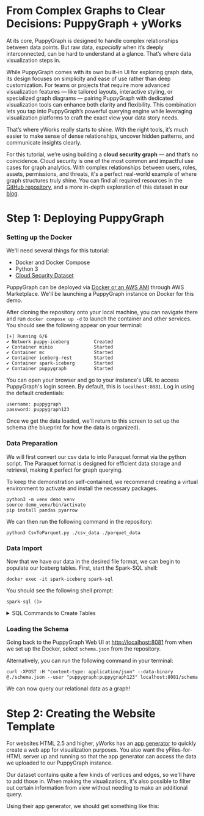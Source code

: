 # From Complex Graphs to Clear Decisions: PuppyGraph + yWorks
At its core, PuppyGraph is designed to handle complex relationships between data points. But raw data, *especially* when it’s deeply interconnected, can be hard to understand at a glance. That’s where data visualization steps in.

While PuppyGraph comes with its own built-in UI for exploring graph data, its design focuses on simplicity and ease of use rather than deep customization. For teams or projects that require more advanced visualization features — like tailored layouts, interactive styling, or specialized graph diagrams — pairing PuppyGraph with dedicated visualization tools can enhance both clarity and flexibility. This combination lets you tap into PuppyGraph’s powerful querying engine while leveraging visualization platforms to craft the exact view your data story needs.

That’s where yWorks really starts to shine. With the right tools, it’s much easier to make sense of dense relationships, uncover hidden patterns, and communicate insights clearly. 

For this tutorial, we’re using building a **cloud security graph** — and that’s no coincidence. Cloud security is one of the most common and impactful use cases for graph analytics. With complex relationships between users, roles, assets, permissions, and threats, it's a perfect real-world example of where graph structures truly shine. You can find all required resources in the [GitHub repository](https://github.com/puppygraph/puppygraph-getting-started/tree/main/use-case-demos/cloud-security-graph-demo), and a more in-depth exploration of this dataset in our [blog](https://www.puppygraph.com/blog/wiz-security-graph).


# Step 1: Deploying PuppyGraph

### Setting up the Docker
We'll need several things for this tutorial:
- Docker and Docker Compose
- Python 3
- [Cloud Security Dataset](https://github.com/puppygraph/puppygraph-getting-started/tree/main/use-case-demos/cloud-security-graph-demo)

PuppyGraph can be deployed via [Docker or an AWS AMI](https://docs.puppygraph.com/getting-started/) through AWS Marketplace. We'll be launching a PuppyGraph instance on Docker for this demo.

After cloning the repository onto your local machine, you can navigate there and run `docker compose up -d` to launch the container and other services. You should see the following appear on your terminal:
```
[+] Running 6/6
✔ Network puppy-iceberg         Created
✔ Container minio               Started
✔ Container mc                  Started
✔ Container iceberg-rest        Started
✔ Container spark-iceberg       Started
✔ Container puppygraph          Started
```

You can open your browser and go to your instance's URL to access PuppyGraph's login screen. By default, this is `localhost:8081`. Log in using the default credentials:
```
username: puppygraph
password: puppygraph123
```

Once we get the data loaded, we'll return to this screen to set up the schema (the blueprint for how the data is organized).

### Data Preparation
We will first convert our csv data to into Paraquet format via the python script. The Paraquet format is designed for efficient data storage and retrieval, making it perfect for graph querying.

To keep the demonstration self-contained, we recommend creating a virtual environment to activate and install the necessary packages.
```
python3 -m venv demo_venv
source demo_venv/bin/activate
pip install pandas pyarrow
```

We can then run the following command in the repository:
```
python3 CsvToParquet.py ./csv_data ./parquet_data
```

### Data Import
Now that we have our data in the desired file format, we can begin to populate our Iceberg tables. First, start the Spark-SQL shell:
```
docker exec -it spark-iceberg spark-sql
```

You should see the following shell prompt:
```
spark-sql ()>
```

<details>
<summary>SQL Commands to Create Tables</summary>

```CREATE DATABASE security_graph;

CREATE EXTERNAL TABLE security_graph.Users (
  user_id               BIGINT,
  username              STRING,
  email                 STRING,
  phone                 STRING,
  created_at            TIMESTAMP,
  last_login            TIMESTAMP,
  account_status        STRING,
  authentication_method STRING,
  failed_login_attempts INT
) USING iceberg;

CREATE EXTERNAL TABLE security_graph.InternetGateways (
  internet_gateway_id   BIGINT,
  name                  STRING,
  region                STRING,
  status                STRING
) USING iceberg;

CREATE EXTERNAL TABLE security_graph.UserInternetGatewayAccess (
  user_id               BIGINT,
  internet_gateway_id   BIGINT,
  access_level          STRING,
  granted_at            TIMESTAMP,
  expires_at            TIMESTAMP,
  last_accessed_at      TIMESTAMP
) USING iceberg;

CREATE EXTERNAL TABLE security_graph.UserInternetGatewayAccessLog (
  log_id                BIGINT,
  user_id               BIGINT,
  internet_gateway_id   BIGINT,
  access_time           TIMESTAMP
) USING iceberg;

CREATE EXTERNAL TABLE security_graph.VPCs (
  vpc_id BIGINT,
  name STRING
) USING iceberg;

CREATE EXTERNAL TABLE security_graph.InternetGatewayVPC (
  internet_gateway_id BIGINT,
  vpc_id BIGINT
) USING iceberg;

CREATE EXTERNAL TABLE security_graph.Subnets (
  subnet_id BIGINT,
  vpc_id BIGINT,
  name STRING
) USING iceberg;

CREATE EXTERNAL TABLE security_graph.SecurityGroups (
  security_group_id BIGINT,
  name STRING
) USING iceberg;

CREATE EXTERNAL TABLE security_graph.SubnetSecurityGroup (
  subnet_id BIGINT,
  security_group_id BIGINT
) USING iceberg;

CREATE EXTERNAL TABLE security_graph.NetworkInterfaces (
  network_interface_id BIGINT,
  subnet_id BIGINT,
  security_group_id BIGINT,
  name STRING
) USING iceberg;

CREATE EXTERNAL TABLE security_graph.VMInstances (
  vm_instance_id BIGINT,
  network_interface_id BIGINT,
  role_id BIGINT,
  name STRING
) USING iceberg;

CREATE EXTERNAL TABLE security_graph.Roles (
  role_id BIGINT,
  name STRING
) USING iceberg;

CREATE EXTERNAL TABLE security_graph.Resources (
  resource_id BIGINT,
  name STRING
) USING iceberg;

CREATE EXTERNAL TABLE security_graph.RoleResourceAccess (
  role_id BIGINT,
  resource_id BIGINT
) USING iceberg;

CREATE EXTERNAL TABLE security_graph.PublicIPs (
  public_ip_id BIGINT,
  ip_address STRING,
  network_interface_id BIGINT
) USING iceberg;

CREATE EXTERNAL TABLE security_graph.PrivateIPs (
  private_ip_id BIGINT,
  ip_address STRING,
  network_interface_id BIGINT
) USING iceberg;

CREATE EXTERNAL TABLE security_graph.IngressRules (
  ingress_rule_id BIGINT,
  security_group_id BIGINT,
  protocol STRING,
  port_range STRING,
  source STRING
) USING iceberg;

CREATE EXTERNAL TABLE security_graph.IngressRuleInternetGateway (
  ingress_rule_id BIGINT,
  internet_gateway_id BIGINT
) USING iceberg;

INSERT INTO security_graph.Users
SELECT
    user_id,
    username,
    email,
    phone,
    CAST(created_at AS TIMESTAMP),
    CAST(last_login AS TIMESTAMP),
    account_status,
    authentication_method,
    failed_login_attempts
FROM parquet.`/parquet_data/Users.parquet`;

INSERT INTO security_graph.InternetGateways
SELECT * FROM parquet.`/parquet_data/InternetGateways.parquet`;

INSERT INTO security_graph.UserInternetGatewayAccess
SELECT
    user_id,
    internet_gateway_id,
    access_level,
    CAST(granted_at AS TIMESTAMP),
    CAST(expires_at AS TIMESTAMP),
    CAST(last_accessed_at AS TIMESTAMP)
FROM parquet.`/parquet_data/UserInternetGatewayAccess.parquet`;

INSERT INTO security_graph.UserInternetGatewayAccessLog
SELECT
    log_id,
    user_id,
    internet_gateway_id,
    CAST(access_time AS TIMESTAMP)
FROM parquet.`/parquet_data/UserInternetGatewayAccessLog.parquet`;

INSERT INTO security_graph.VPCs
SELECT * FROM parquet.`/parquet_data/VPCs.parquet`;

INSERT INTO security_graph.InternetGatewayVPC
SELECT * FROM parquet.`/parquet_data/InternetGatewayVPC.parquet`;

INSERT INTO security_graph.Subnets
SELECT * FROM parquet.`/parquet_data/Subnets.parquet`;

INSERT INTO security_graph.SecurityGroups
SELECT * FROM parquet.`/parquet_data/SecurityGroups.parquet`;

INSERT INTO security_graph.SubnetSecurityGroup
SELECT * FROM parquet.`/parquet_data/SubnetSecurityGroup.parquet`;

INSERT INTO security_graph.NetworkInterfaces
SELECT * FROM parquet.`/parquet_data/NetworkInterfaces.parquet`;

INSERT INTO security_graph.VMInstances
SELECT * FROM parquet.`/parquet_data/VMInstances.parquet`;

INSERT INTO security_graph.Roles
SELECT * FROM parquet.`/parquet_data/Roles.parquet`;

INSERT INTO security_graph.Resources  
SELECT * FROM parquet.`/parquet_data/Resources.parquet`;

INSERT INTO security_graph.RoleResourceAccess  
SELECT * FROM parquet.`/parquet_data/RoleResourceAccess.parquet`;

INSERT INTO security_graph.PublicIPs
SELECT * FROM parquet.`/parquet_data/PublicIPs.parquet`;

INSERT INTO security_graph.PrivateIPs 
SELECT * FROM parquet.`/parquet_data/PrivateIPs.parquet`;

INSERT INTO security_graph.IngressRules 
SELECT * FROM parquet.`/parquet_data/IngressRules.parquet`;

INSERT INTO security_graph.IngressRuleInternetGateway 
SELECT * FROM parquet.`/parquet_data/IngressRuleInternetGateway.parquet`;
```
</details>

### Loading the Schema
Going back to the PuppyGraph Web UI at [http://localhost:8081](http://localhost:8081) from when we set up the Docker, select `schema.json` from the repository. 

Alternatively, you can run the following command in your terminal:
```
curl -XPOST -H "content-type: application/json" --data-binary @./schema.json --user "puppygraph:puppygraph123" localhost:8081/schema
```

We can now query our relational data as a graph!

# Step 2: Creating the Website Template
For websites HTML 2.5 and higher, yWorks has an [app generator](https://www.yworks.com/app-generator/) to quickly create a web app for visualization purposes. You also want the yFiles-for-HTML server up and running so that the app generator can access the data we uploaded to our PuppyGraph instance.

Our dataset contains quite a few kinds of vertices and edges, so we'll have to add those in. When making the visualizations, it's also possible to filter out certain information from view without needing to make an additional query.

Using their app generator, we should get something like this:
[](app_generator.png)